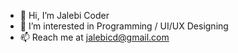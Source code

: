 - 👋 Hi, I’m Jalebi Coder
- 👀 I’m interested in Programming / UI/UX Designing
- 📫 Reach me at jalebicd@gmail.com

<!---
JalebiCd/JalebiCd is a ✨ special ✨ repository because its `README.md` (this file) appears on your GitHub profile.
You can click the Preview link to take a look at your changes.
--->
